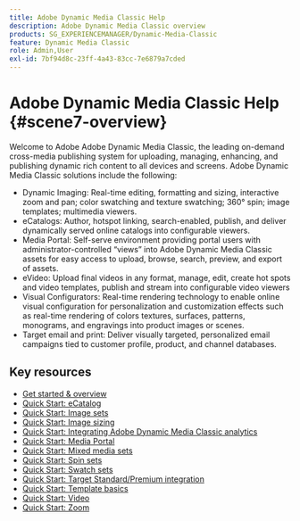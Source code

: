 ```yaml
---
title: Adobe Dynamic Media Classic Help
description: Adobe Dynamic Media Classic overview
products: SG_EXPERIENCEMANAGER/Dynamic-Media-Classic
feature: Dynamic Media Classic
role: Admin,User
exl-id: 7bf94d8c-23ff-4a43-83cc-7e6879a7cded
---
```

# Adobe Dynamic Media Classic Help {#scene7-overview}

Welcome to Adobe Adobe Dynamic Media Classic, the leading on-demand cross-media publishing system for uploading, managing, enhancing, and publishing dynamic rich content to all devices and screens. Adobe Dynamic Media Classic solutions include the following:

* Dynamic Imaging: Real-time editing, formatting and sizing, interactive zoom and pan; color swatching and texture swatching; 360° spin; image templates; multimedia viewers.
* eCatalogs: Author, hotspot linking, search-enabled, publish, and deliver dynamically served online catalogs into configurable viewers.
* Media Portal: Self-serve environment providing portal users with administrator-controlled “views” into Adobe Dynamic Media Classic assets for easy access to upload, browse, search, preview, and export of assets.
* eVideo: Upload final videos in any format, manage, edit, create hot spots and video templates, publish and stream into configurable video viewers
* Visual Configurators: Real-time rendering technology to enable online visual configuration for personalization and customization effects such as real-time rendering of colors textures, surfaces, patterns, monograms, and engravings into product images or scenes.
* Target email and print: Deliver visually targeted, personalized email campaigns tied to customer profile, product, and channel databases.

## Key resources

* [Get started & overview](/help/dmc-platform-overview.md)
* [Quick Start: eCatalog](/help/quick-start-ecatalog.md)
* [Quick Start: Image sets](/help/quick-start-image-sets.md)
* [Quick Start: Image sizing](/help/quick-start-image-sizing.md)
* [Quick Start: Integrating Adobe Dynamic Media Classic analytics](/help/quick-start-integrating-dmc-analytics.md)
* [Quick Start: Media Portal](/help/quick-start-media-portal-administration.md)
* [Quick Start: Mixed media sets](/help/quick-start-mixed-media-sets.md)
* [Quick Start: Spin sets](/help/quick-start-spin-sets.md)
* [Quick Start: Swatch sets](/help/quick-start-swatch-sets.md)
* [Quick Start: Target Standard/Premium integration](/help/quick-start-target-integration.md)
* [Quick Start: Template basics](/help/quick-start-template-basics.md)
* [Quick Start: Video](/help/quick-start-video.md)
* [Quick Start: Zoom](/help/quick-start-zoom.md)
